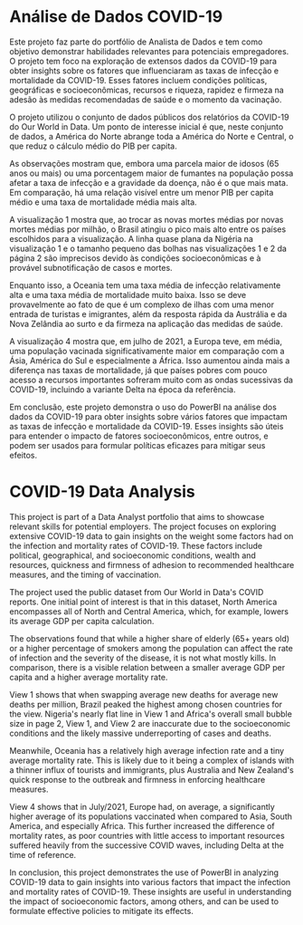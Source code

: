 # Análise de Dados COVID-19

Este projeto faz parte do portfólio de Analista de Dados e tem como objetivo demonstrar habilidades relevantes para potenciais empregadores. O projeto tem foco na exploração de extensos dados da COVID-19 para obter insights sobre os fatores que influenciaram as taxas de infecção e mortalidade da COVID-19. Esses fatores incluem condições políticas, geográficas e socioeconômicas, recursos e riqueza, rapidez e firmeza na adesão às medidas recomendadas de saúde e o momento da vacinação.

O projeto utilizou o conjunto de dados públicos dos relatórios da COVID-19 do Our World in Data. Um ponto de interesse inicial é que, neste conjunto de dados, a América do Norte abrange toda a América do Norte e Central, o que reduz o cálculo médio do PIB per capita.

As observações mostram que, embora uma parcela maior de idosos (65 anos ou mais) ou uma porcentagem maior de fumantes na população possa afetar a taxa de infecção e a gravidade da doença, não é o que mais mata. Em comparação, há uma relação visível entre um menor PIB per capita médio e uma taxa de mortalidade média mais alta.

A visualização 1 mostra que, ao trocar as novas mortes médias por novas mortes médias por milhão, o Brasil atingiu o pico mais alto entre os países escolhidos para a visualização. A linha quase plana da Nigéria na visualização 1 e o tamanho pequeno das bolhas nas visualizações 1 e 2 da página 2 são imprecisos devido às condições socioeconômicas e à provável subnotificação de casos e mortes.

Enquanto isso, a Oceania tem uma taxa média de infecção relativamente alta e uma taxa média de mortalidade muito baixa. Isso se deve provavelmente ao fato de que é um complexo de ilhas com uma menor entrada de turistas e imigrantes, além da resposta rápida da Austrália e da Nova Zelândia ao surto e da firmeza na aplicação das medidas de saúde.

A visualização 4 mostra que, em julho de 2021, a Europa teve, em média, uma população vacinada significativamente maior em comparação com a Ásia, América do Sul e especialmente a África. Isso aumentou ainda mais a diferença nas taxas de mortalidade, já que países pobres com pouco acesso a recursos importantes sofreram muito com as ondas sucessivas da COVID-19, incluindo a variante Delta na época da referência.

Em conclusão, este projeto demonstra o uso do PowerBI na análise dos dados da COVID-19 para obter insights sobre vários fatores que impactam as taxas de infecção e mortalidade da COVID-19. Esses insights são úteis para entender o impacto de fatores socioeconômicos, entre outros, e podem ser usados para formular políticas eficazes para mitigar seus efeitos.


# COVID-19 Data Analysis
This project is part of a Data Analyst portfolio that aims to showcase relevant skills for potential employers. The project focuses on exploring extensive COVID-19 data to gain insights on the weight some factors had on the infection and mortality rates of COVID-19. These factors include political, geographical, and socioeconomic conditions, wealth and resources, quickness and firmness of adhesion to recommended healthcare measures, and the timing of vaccination.

The project used the public dataset from Our World in Data's COVID reports. One initial point of interest is that in this dataset, North America encompasses all of North and Central America, which, for example, lowers its average GDP per capita calculation.

The observations found that while a higher share of elderly (65+ years old) or a higher percentage of smokers among the population can affect the rate of infection and the severity of the disease, it is not what mostly kills. In comparison, there is a visible relation between a smaller average GDP per capita and a higher average mortality rate.

View 1 shows that when swapping average new deaths for average new deaths per million, Brazil peaked the highest among chosen countries for the view. Nigeria's nearly flat line in View 1 and Africa's overall small bubble size in page 2, View 1, and View 2 are inaccurate due to the socioeconomic conditions and the likely massive underreporting of cases and deaths.

Meanwhile, Oceania has a relatively high average infection rate and a tiny average mortality rate. This is likely due to it being a complex of islands with a thinner influx of tourists and immigrants, plus Australia and New Zealand's quick response to the outbreak and firmness in enforcing healthcare measures.

View 4 shows that in July/2021, Europe had, on average, a significantly higher average of its populations vaccinated when compared to Asia, South America, and especially Africa. This further increased the difference of mortality rates, as poor countries with little access to important resources suffered heavily from the successive COVID waves, including Delta at the time of reference.

In conclusion, this project demonstrates the use of PowerBI in analyzing COVID-19 data to gain insights into various factors that impact the infection and mortality rates of COVID-19. These insights are useful in understanding the impact of socioeconomic factors, among others, and can be used to formulate effective policies to mitigate its effects.
